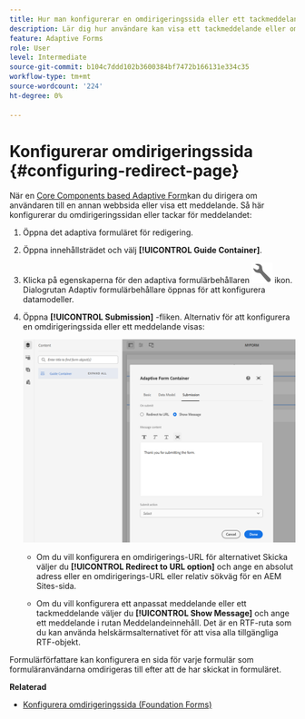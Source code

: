 ```yaml
---
title: Hur man konfigurerar en omdirigeringssida eller ett tackmeddelande?
description: Lär dig hur användare kan visa ett tackmeddelande eller omdirigeras till en webbsida som formulärförfattare kan konfigurera när de skapar formuläret.
feature: Adaptive Forms
role: User
level: Intermediate
source-git-commit: b104c7ddd102b3600384bf7472b166131e334c35
workflow-type: tm+mt
source-wordcount: '224'
ht-degree: 0%

---
```



# Konfigurerar omdirigeringssida {#configuring-redirect-page}

När en [Core Components based Adaptive Form](creating-adaptive-form-core-components.md)kan du dirigera om användaren till en annan webbsida eller visa ett meddelande. Så här konfigurerar du omdirigeringssidan eller tackar för meddelandet:

1. Öppna det adaptiva formuläret för redigering.
1. Öppna innehållsträdet och välj **[!UICONTROL Guide Container]**.
1. Klicka på egenskaperna för den adaptiva formulärbehållaren ![Egenskaper för adaptiv formulärbehållare](/help/forms/assets/configure-icon.svg) ikon. Dialogrutan Adaptiv formulärbehållare öppnas för att konfigurera datamodeller.
1. Öppna **[!UICONTROL Submission]** -fliken. Alternativ för att konfigurera en omdirigeringssida eller ett meddelande visas:

   ![Dialogrutan Skicka med Guide Container för att konfigurera en omdirigeringssida eller ett meddelande](/help/forms/assets/adaptive-forms-core-components-redirect-page-or-thank-you-message.png)

   * Om du vill konfigurera en omdirigerings-URL för alternativet Skicka väljer du **[!UICONTROL Redirect to URL option]** och ange en absolut adress eller en omdirigerings-URL eller relativ sökväg för en AEM Sites-sida.

   * Om du vill konfigurera ett anpassat meddelande eller ett tackmeddelande väljer du **[!UICONTROL Show Message]** och ange ett meddelande i rutan Meddelandeinnehåll. Det är en RTF-ruta som du kan använda helskärmsalternativet för att visa alla tillgängliga RTF-objekt.

Formulärförfattare kan konfigurera en sida för varje formulär som formuläranvändarna omdirigeras till efter att de har skickat in formuläret.

**Relaterad**

* [Konfigurera omdirigeringssida (Foundation Forms)](configuring-redirect-page.md)
